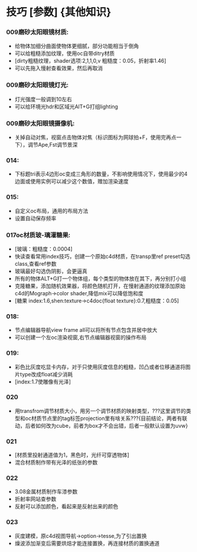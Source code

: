# 技巧  [参数]  {其他知识}
### 009磨砂太阳眼镜材质:
  * 给物体加细分曲面使物体更细腻，部分功能相当于倒角
  * 可以给粗糙添加纹理，使用oc自带ditry材质
  * [dirty粗糙纹理，shader选项:2,1,1,0,v 粗糙度：0.05，折射率1.46]
  * 可以先拖入慢射查看效果，然后再取消
### 009磨砂太阳眼镜灯光:
  * 灯光强度一般调到10左右
  * 可以给环境光hdr和区域光AlT+G打组lighting
### 009磨砂太阳眼镜摄像机:
  * 关掉自动对焦，视窗点击物体对焦（标识图标为网球拍+F，使用完再点一下），调节Ape,Fst调节景深
### 014:
  * 下标题tri表示4边形oc变成三角形的数量，不影响使用情况下，使用最少的4边面或使用实例可以减少这个数值，赠加渲染速度
### 015:
  * 自定义oc布局，通用的布局方法
  * 设置自动保存频率
### 017oc材质玻-璃灌糖果:
  * [玻璃：粗糙度：0.0004]
  * 快读查看常用index技巧，创建一个原始c4d材质，在transp里ref preset勾选class,查看ref参数
  * 玻璃最好勾选伪阴影，会更逼真
  * 所有的物体ALT+G打一个物体组，每个类型的物体放在其下，再分别打小组
  * 克隆糖果，添加随机效果器，将颜色随机打开，在慢射通道的纹理添加原始c4d的Mograph->color shader,降低mix可以降低饱和度
  * [糖果 index:1.6,shen:texture->c4doc{float texture}:0.7,粗糙度：0.05]
### 018:
  * 节点编辑器导航view frame all可以将所有节点包含并居中放大
  * 可以创建一个左oc渲染视窗,右节点编辑器视窗的操作布局
### 019:
  * 彩色比灰度吃显卡内存，对于只使用灰度信息的粗糙，凹凸或者位移通道将图片type改成float减少消耗
  * [index:1.7使雕像有光泽]
### 020
  * 用transfrom调节材质大小，用另一个调节材质的映射类型，???这里调节的类型和oc材质节点里的tag标签projection里有啥关系???{目前结论，两者有联动，后者如何改为cube，前者为box才不会出错，后者一般默认设置为uvw}
### 021
  * [材质里投射通道值为1，黑色时，光纤可穿透物体]
  * 混合材质制作带有光泽的纸张的参数
### 022
  * 3.08金属材质制作车漆参数
  * 折射率网站查参数
  * 反射可以添加颜色，看起来是反射出来的颜色
### 023
  * 灰度建模，原c4d视图导航->option->tesse,为了引出置换
  * 燥波添加渐变后需要烘焙才能连接置换，再连接材质的置换通道
